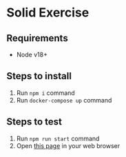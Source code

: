 # Solid Exercise

## Requirements

- Node v18+

## Steps to install

1. Run `npm i` command
2. Run `docker-compose up` command

## Steps to test

1. Run `npm run start` command
2. Open [this page](http://localhost:4000/info/1) in your web browser
